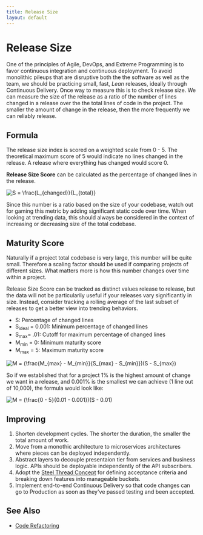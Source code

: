 ```yaml
---
title: Release Size
layout: default
---
```

# Release Size
One of the principles of Agile, DevOps, and Extreme Programming is to favor continuous integration and continuous deployment. To avoid monolithic pileups that are disruptive both the the software as well as the team, we should be practicing small, fast, *Lean* releases, ideally through Continuous Delivery. Once way to measure this is to check release size. We can measure the size of the release as a ratio of the number of lines changed in a release over the the total lines of code in the project. The smaller the amount of change in the release, then the more frequently we can reliably release.

## Formula
The release size index is scored on a weighted scale from 0 - 5. The theoretical maximum score of 5 would indicate no lines changed in the release. A release where everything has changed would score 0.

**Release Size Score** can be calculated as the percentage of changed lines in the release.

<img src="https://latex.codecogs.com/gif.latex?S&space;=&space;\frac{L_{changed}}{L_{total}}" title="S = \frac{L_{changed}}{L_{total}}" />

Since this number is a ratio based on the size of your codebase, watch out for gaming this metric by adding significant static code over time. When looking at trending data, this should always be considered in the context of increasing or decreasing size of the total codebase.

## Maturity Score
Naturally if a project total codebase is very large, this number will be quite small. Therefore a scaling factor should be used if comparing projects of different sizes. What matters more is how this number changes over time within a project.

Release Size Score can be tracked as distinct values release to release, but the data will not be particularily useful if your releases vary significantly in size. Instead, consider tracking a rolling average of the last subset of releases to get a better view into trending behaviors.

* S: Percentage of changed lines
* S<sub>ideal</sub> = 0.001: Minimum percentage of changed lines
* S<sub>max</sub>= .01: Cutoff for maximum percentage of changed lines
* M<sub>min</sub> = 0: Minimum maturity score
* M<sub>max</sub> = 5: Maximum maturity score

<img src="https://latex.codecogs.com/gif.latex?M&space;=&space;(\frac{M_{max}&space;-&space;M_{min}}{S_{max}&space;-&space;S_{min}})(S&space;-&space;S_{max})" title="M = (\frac{M_{max} - M_{min}}{S_{max} - S_{min}})(S - S_{max})" />

So if we established that for a project 1% is the highest amount of change we want in a release, and 0.001% is the smallest we can achieve (1 line out of 10,000), the formula would look like:

<img src="https://latex.codecogs.com/gif.latex?M&space;=&space;(\frac{0&space;-&space;5}{0.01&space;-&space;0.001})(S&space;-&space;0.01)" title="M = (\frac{0 - 5}{0.01 - 0.001})(S - 0.01)" />

## Improving
1. Shorten development cycles. The shorter the duration, the smaller the total amount of work.
2. Move from a monothic architecture to microservices architectures where pieces can be deployed independently.
3. Abstract layers to decouple presentaion tier from services and business logic. APIs should be deployable independently of the API subscribers.
4. Adopt the [Steel Thread Concept](http://www.agildata.com/keep-it-lean-you-arent-ready-for-scrum/) for defining acceptance criteria and breaking down features into manageable buckets.
5. Implement end-to-end Continuous Delivery so that code changes can go to Production as soon as they've passed testing and been accepted.

## See Also
* [Code Refactoring](code-refactoring.md)



